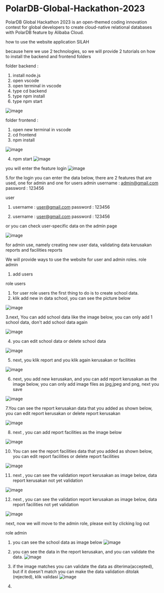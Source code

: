 # PolarDB-Global-Hackathon-2023
PolarDB Global Hackathon 2023 is an open-themed coding innovation contest for global developers to create cloud-native relational databases with PolarDB feature by Alibaba Cloud.

how to use the website application SILAH

because here we use 2 technologies, so we will provide 2 tutorials on how to install the backend and frontend folders

folder backend :
1. install node.js
2. open vscode
3. open terminal in vscode
4. type cd backend
5. type npm install
6. type npm start

![image](https://user-images.githubusercontent.com/65493711/216616594-70bfe81c-25b0-4de0-aae8-69ba1406a32c.png)

folder frontend :
1. open new terminal in vscode
2. cd frontend
3. npm install

![image](https://user-images.githubusercontent.com/65493711/216617529-33b80870-ae2d-4f3d-bdd9-94cf23ba0e58.png)

4. npm start
![image](https://user-images.githubusercontent.com/65493711/216618196-0e2b0a02-ad8a-45af-b9a1-85f2c9d9bedc.png)

you will enter the feature login
![image](https://user-images.githubusercontent.com/65493711/216618788-e205f0a8-066a-42f5-801b-cbe0a333a606.png)

5.for the login you can enter the data below, there are 2 features that are used, one for admin and one for users
admin 
username : admin@gmail.com
password : 123456

user 
1.  username : user@gmail.com
    password : 123456
 
2. username : user@gmail.com
    password : 123456
    
or you can check user-specific data on the admin page

![image](https://user-images.githubusercontent.com/65493711/216619201-73237330-8ec7-4567-a69e-40e686013cde.png)

for admin use, namely creating new user data, validating data kerusakan reports and facilities reports

We will provide ways to use the website for user and admin roles.
role admin
1. add users

role users
1. for user role users the first thing to do is to create school data.
2. klik add new in data school, you can see the picture below

![image](https://user-images.githubusercontent.com/65493711/216621492-318063ac-f1ed-414c-9707-830033344b92.png)

3.next, You can add school data like the image below, you can only add 1 school data, don't add school data again

![image](https://user-images.githubusercontent.com/65493711/216622487-e7a229d8-863e-419e-a781-61e6bb4e135a.png)

4. you can edit school data or delete school data

![image](https://user-images.githubusercontent.com/65493711/216623775-df89454c-6ca6-415f-b58e-568fe7319bf1.png)

5. next, you klik report and you klik again kerusakan or facilities 

![image](https://user-images.githubusercontent.com/65493711/216624244-e4e3db9d-26e5-47c5-b90b-c4891c320ad1.png)

6. next, you add new kerusakan, and you can add report kerusakan as the image below, you can only add image files as jpg,jpeg and png, next you save 

![image](https://user-images.githubusercontent.com/65493711/216625097-7a1529c4-5c07-44ec-aaef-087487d9c76b.png)

7.You can see the report kerusakan data that you added as shown below, you can edit report kerusakan or delete report kerusakan

![image](https://user-images.githubusercontent.com/65493711/216625440-0326d006-6a15-4dc5-969c-83246d6b1aae.png)

8. next , you can add report facilities as the image below

![image](https://user-images.githubusercontent.com/65493711/216626448-e2f98142-00c5-4e2c-8e5d-615169647ba5.png)

10. You can see the report facilities data that you added as shown below, you can edit report facilities or delete report facilities

![image](https://user-images.githubusercontent.com/65493711/216626690-1a19ad0e-696e-4ccc-9fd9-122212b27840.png)

11. next , you can see the validation report kerusakan as image below, data report kerusakan not yet validation

![image](https://user-images.githubusercontent.com/65493711/216626948-666193eb-cd73-4de2-8262-5ccf025af10e.png)

12. next , you can see the validation report kerusakan as image below, data report facilities not yet validation

![image](https://user-images.githubusercontent.com/65493711/216627273-a67fa366-5599-4bce-b51a-c068b2e80e61.png)

next, now we will move to the admin role, please exit by clicking log out

role admin
1. you can see the school data as image below
![image](https://user-images.githubusercontent.com/65493711/216627887-958a5298-4fda-43fe-a08c-af2a9f2df86d.png)

2. you can see the data in the report kerusakan, and you can validate the data.
![image](https://user-images.githubusercontent.com/65493711/216628623-3cd5f721-1ea1-41af-b6a9-d8c6d36e300e.png)

3. if the image matches you can validate the data as diterima(accepted), but if it doesn't match you can make the data validation ditolak (rejected), klik validasi
 ![image](https://user-images.githubusercontent.com/65493711/216629082-1a56a9ab-0c06-44bc-b835-5dec8fb89e68.png)

4. 
